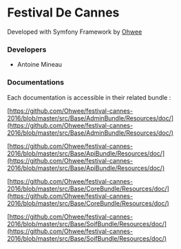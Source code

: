 # Festival De Cannes


Developed with Symfony Framework by [Ohwee](https://www.ohwee.fr)

### Developers

 
-  Antoine Mineau


### Documentations

Each documentation is accessible in their related bundle : 

[https://github.com/Ohwee/festival-cannes-2016/blob/master/src/Base/AdminBundle/Resources/doc/](https://github.com/Ohwee/festival-cannes-2016/blob/master/src/Base/AdminBundle/Resources/doc/)

[https://github.com/Ohwee/festival-cannes-2016/blob/master/src/Base/ApiBundle/Resources/doc/](https://github.com/Ohwee/festival-cannes-2016/blob/master/src/Base/ApiBundle/Resources/doc/)

[https://github.com/Ohwee/festival-cannes-2016/blob/master/src/Base/CoreBundle/Resources/doc/](https://github.com/Ohwee/festival-cannes-2016/blob/master/src/Base/CoreBundle/Resources/doc/)

[https://github.com/Ohwee/festival-cannes-2016/blob/master/src/Base/SoifBundle/Resources/doc/](https://github.com/Ohwee/festival-cannes-2016/blob/master/src/Base/SoifBundle/Resources/doc/)